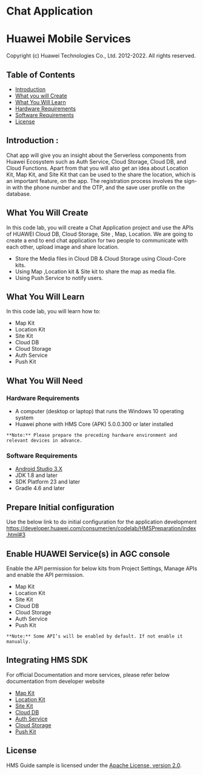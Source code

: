 # Chat Application

# Huawei Mobile Services
Copyright (c) Huawei Technologies Co., Ltd. 2012-2022. All rights reserved.

## Table of Contents
* [Introduction](#introduction)
* [What you will Create](#what-you-will-create)
* [What You Will Learn](#what-you-will-learn)
* [Hardware Requirements](#hardware-requirements)
* [Software Requirements](#software-requirements)
* [License](#license)

## Introduction :
Chat app will give you an insight about the Serverless components from Huawei Ecosystem such as Auth Service, Cloud Storage, Cloud DB, and Cloud Functions. Apart from that you will also get an idea about Location Kit, Map Kit, and Site Kit that can be used to the share the location, which is an important feature, on the app. The registration process involves the sign-in with the phone number and the OTP, and the save user profile on the database.
## What You Will Create

In this code lab, you will create a Chat Application project and use the APIs of HUAWEI Cloud DB, Cloud Storage, Site , Map, Location. We are going to create a end to end chat application for two people to communicate with each other, upload image and share location.

*  Store the Media files in Cloud DB & Cloud Storage using Cloud-Core kits.
*  Using Map ,Location kit & Site kit to share the map as media file.
*  Using Push Service to notify users.

## What You Will Learn

In this code lab, you will learn how to:
*  Map Kit
*  Location Kit
*  Site Kit
*  Cloud DB
*  Cloud Storage
*  Auth Service
*  Push Kit

## What You Will Need

### Hardware Requirements

*  A computer (desktop or laptop) that runs the Windows 10 operating system
*  Huawei phone with HMS Core (APK) 5.0.0.300 or later installed
```
**Note:** Please prepare the preceding hardware environment and relevant devices in advance.
```
### Software Requirements

*  [Android Studio 3.X](https://developer.android.com/studio)
*  JDK 1.8 and later
*  SDK Platform 23 and later
*  Gradle 4.6 and later


## Prepare Initial configuration

Use the below link to do initial configuration for the application development
https://developer.huawei.com/consumer/en/codelab/HMSPreparation/index.html#3

## Enable HUAWEI Service(s) in AGC console

Enable the API permission for below kits from Project Settings, Manage APIs and enable the API permission.
*  Map Kit
*  Location Kit
*  Site Kit
*  Cloud DB
*  Cloud Storage
*  Auth Service
*  Push Kit

```
**Note:** Some API’s will be enabled by default. If not enable it manually.
```

## Integrating HMS SDK
For official Documentation and more services, please refer below documentation from developer website

*  [Map Kit](https://developer.huawei.com/consumer/en/hms/huawei-MapKit/)
*  [Location Kit](https://developer.huawei.com/consumer/en/hms/huawei-locationkit/)
*  [Site Kit](https://developer.huawei.com/consumer/en/hms/huawei-sitekit/)
*  [Cloud DB](https://developer.huawei.com/consumer/en/agconnect/cloud-base/)
*  [Auth Service](https://developer.huawei.com/consumer/en/agconnect/auth-service/)
* [Cloud Storage](https://developer.huawei.com/consumer/en/agconnect/cloud-storage/)
*  [Push Kit](https://developer.huawei.com/consumer/en/hms/huawei-pushkit/)


## License
HMS Guide sample is licensed under the [Apache License, version 2.0](http://www.apache.org/licenses/LICENSE-2.0).